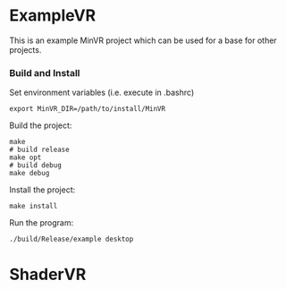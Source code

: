 # ExampleVR

This is an example MinVR project which can be used for a base for other projects.

### Build and Install

Set environment variables (i.e. execute in .bashrc)
  ```
  export MinVR_DIR=/path/to/install/MinVR
  ```

Build the project:
  ```
  make
  # build release
  make opt
  # build debug
  make debug
  ```

Install the project:
  ```
  make install
  ```

Run the program:
  ```
  ./build/Release/example desktop
  ```

# ShaderVR
